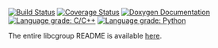 [![Build Status](https://github.com/libcgroup/libcgroup/workflows/Continuous%20Integration/badge.svg?branch=main)](https://github.com/libcgroup/libcgroup/actions)
[![Coverage Status](https://coveralls.io/repos/github/libcgroup/libcgroup/badge.png)](https://coveralls.io/github/libcgroup/libcgroup)
[![Doxygen Documentation](https://img.shields.io/badge/Documentation-Doxygen-green.svg)](https://libcgroup.github.io/libcgroup/)
[![Language grade: C/C++](https://img.shields.io/lgtm/grade/cpp/g/libcgroup/libcgroup.svg?logo=lgtm&logoWidth=18)](https://lgtm.com/projects/g/libcgroup/libcgroup/alerts/?mode=list&lang=cpp)
[![Language grade: Python](https://img.shields.io/lgtm/grade/python/g/libcgroup/libcgroup.svg?logo=lgtm&logoWidth=18)](https://lgtm.com/projects/g/libcgroup/libcgroup/alerts/?mode=list&lang=python)

The entire libcgroup README is available [here](README).
